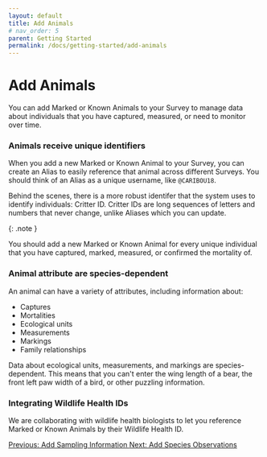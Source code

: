 ```yaml
---
layout: default
title: Add Animals
# nav_order: 5
parent: Getting Started
permalink: /docs/getting-started/add-animals
---
```


# Add Animals

You can add Marked or Known Animals to your Survey to manage data about individuals that you have captured, measured, or need to monitor over time.

### Animals receive unique identifiers

When you add a new Marked or Known Animal to your Survey, you can create an Alias to easily reference that animal across different Surveys. You should think of an Alias as a unique username, like `@CARIBOU18`.

Behind the scenes, there is a more robust identifer that the system uses to identify individuals: Critter ID. Critter IDs are long sequences of letters and numbers that never change, unlike Aliases which you can update.

{: .note }

You should add a new Marked or Known Animal for every unique individual that you have captured, marked, measured, or confirmed the mortality of.

### Animal attribute are species-dependent

An animal can have a variety of attributes, including information about:

- Captures
- Mortalities
- Ecological units
- Measurements
- Markings
- Family relationships

Data about ecological units, measurements, and markings are species-dependent. This means that you can't enter the wing length of a bear, the front left paw width of a bird, or other puzzling information.

### Integrating Wildlife Health IDs

We are collaborating with wildlife health biologists to let you reference Marked or Known Animals by their Wildlife Health ID.

<a class="float-left" href="/docs/getting-started/add-sampling-information">
Previous: Add Sampling Information
</a>
<a class="float-right" href="/docs/getting-started/add-species-observations">
Next: Add Species Observations
</a>

